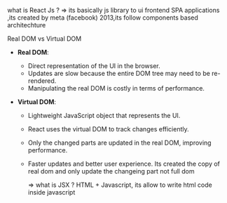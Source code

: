 what is React Js ?
=> its basically js library to ui frontend SPA applications ,its created by meta (facebook) 2013,its follow components based architechture

Real DOM vs Virtual DOM

- **Real DOM**:

  - Direct representation of the UI in the browser.
  - Updates are slow because the entire DOM tree may need to be re-rendered.
  - Manipulating the real DOM is costly in terms of performance.

- **Virtual DOM**:
  - Lightweight JavaScript object that represents the UI.
  - React uses the virtual DOM to track changes efficiently.
  - Only the changed parts are updated in the real DOM, improving performance.
  - Faster updates and better user experience.
    Its created the copy of real dom and only update the changeing part not full dom

    => what is JSX ?
    HTML + Javascript, its allow to write html code inside javascript 
